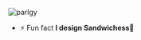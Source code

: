 

<p align="left"> <img src="https://komarev.com/ghpvc/?username=parlgy&label=Profile%20views&color=0e75b6&style=flat" alt="parlgy" /> </p>


- ⚡ Fun fact **I design Sandwichess🥪**
